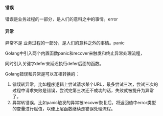#### 错误

错误是业务过程的一部分，是人们的意料之中的事情。error

#### 异常

异常不是 业务过程的一部分，是人们的意料之外的事情。panic

Golang中引入两个内置函数panic和recover来触发和终止异常处理流程，

同时引入关键字defer来延迟执行defer后面的函数。



Golang错误和异常是可以互相转换的：

1. 错误转异常，比如程序逻辑上尝试请求某个URL，最多尝试三次，尝试三次的过程中请求失败是错误，尝试完第三次还不成功的话，失败就被提升为异常了。
2. 异常转错误，比如panic触发的异常被recover恢复后，将返回值中error类型的变量进行赋值，以便上层函数继续走错误处理流程。

